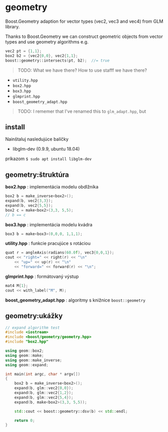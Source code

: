# geometry
Boost.Geometry adaption for vector types (vec2, vec3 and vec4) from GLM library.

Thanks to Boost.Geometry we can construct geometric objects from vector types and use geometry algorithms e.g.

```cpp
vec2 pt = {1,1};
box2 b2 = {vec2{0,0}, vec2{1,1};
boost::geometry::intersects(pt, b2);  //= true
```

> TODO: What we have there? How to use stafff we have there?

- `utility.hpp`
- `box2.hpp`
- `box3.hpp`
- `glmprint.hpp`
- `boost_geometry_adapt.hpp`

> TODO: I rememer that I've renamed this to `glm_adapt.hpp`, but

## install

Nainštaluj nasledujúce balíčky

* libglm-dev (0.9.9, ubuntu 18.04)

príkazom `$ sudo apt install libglm-dev`


## geometry:štruktúra

**box2.hpp** : implementácia modelu obdlžníka

```c++
box2 b = make_inverse<box2>();
expand(b, vec2{3,3});
expand(b, vec2{5,5});
box2 c = make<box2>(3,3, 5,5);
// b == c
```

**box3.hpp** : implementácia modelu kvádra

```c++
box3 b = make<box3>(0,0,0, 1,1,1);
```

**utility.hpp** : funkcie pracujúce s rotáciou

```c++
quat r = angleAxis(radians(60.0f), vec3{0,0,1});
cout << "right=" << right(r) << "\n"
	<< "up=" << up(r) << "\n"
	<< "forward=" << forward(r) << "\n";
```

**glmprint.hpp** : formátovaný výstup

```c++
mat4 M{1};
cout << with_label("M", M);
```

**boost_geometry_adapt.hpp** : algoritmy s knižnice `boost::geometry`


## geometry:ukážky

```c++
// expand algorithm test
#include <iostream>
#include <boost/geometry/geometry.hpp>
#include "box2.hpp"

using geom::box2;
using geom::make;
using geom::make_inverse;
using geom::expand;

int main(int argc, char * argv[])
{
	box2 b = make_inverse<box2>();
	expand(b, glm::vec2{0,0});
	expand(b, glm::vec2{1,2});
	expand(b, glm::vec2{5,4});
	expand(b, make<box2>(3,3, 5,5));

	std::cout << boost::geometry::dsv(b) << std::endl;

	return 0;
}
```
